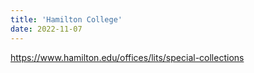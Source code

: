 ```yaml
---
title: 'Hamilton College'
date: 2022-11-07
---
```

https://www.hamilton.edu/offices/lits/special-collections
